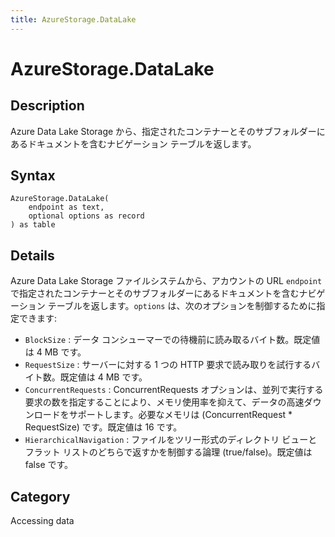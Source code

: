 ```yaml
---
title: AzureStorage.DataLake
---
```


# AzureStorage.DataLake


## Description

Azure Data Lake Storage から、指定されたコンテナーとそのサブフォルダーにあるドキュメントを含むナビゲーション テーブルを返します。


## Syntax

```powerquery
AzureStorage.DataLake(
    endpoint as text,
    optional options as record
) as table
```


## Details

Azure Data Lake Storage ファイルシステムから、アカウントの URL <code>endpoint</code> で指定されたコンテナーとそのサブフォルダーにあるドキュメントを含むナビゲーション テーブルを返します。<code>options</code> は、次のオプションを制御するために指定できます:    <ul><li><code>BlockSize</code> : データ コンシューマーでの待機前に読み取るバイト数。既定値は 4 MB です。</li><li><code>RequestSize</code> : サーバーに対する 1 つの HTTP 要求で読み取りを試行するバイト数。既定値は 4 MB です。</li><li><code>ConcurrentRequests</code> : ConcurrentRequests オプションは、並列で実行する要求の数を指定することにより、メモリ使用率を抑えて、データの高速ダウンロードをサポートします。必要なメモリは (ConcurrentRequest \* RequestSize) です。既定値は 16 です。</li><li><code>HierarchicalNavigation</code> : ファイルをツリー形式のディレクトリ ビューとフラット リストのどちらで返すかを制御する論理 (true/false)。既定値は false です。</li></ul>



## Category
Accessing data
